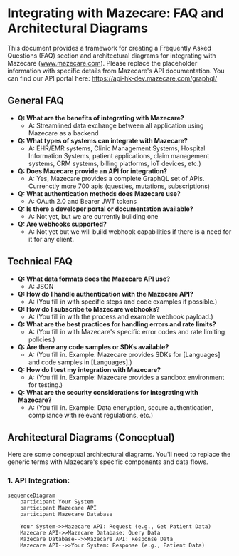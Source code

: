 # Integrating with Mazecare: FAQ and Architectural Diagrams

This document provides a framework for creating a Frequently Asked Questions (FAQ) section and architectural diagrams for integrating with Mazecare (www.mazecare.com). Please replace the placeholder information with specific details from Mazecare's API documentation. You can find our API portal here: https://api-hk-dev.mazecare.com/graphql/

## General FAQ

* **Q: What are the benefits of integrating with Mazecare?**
    * A: Streamlined data exchange between all application using Mazecare as a backend
* **Q: What types of systems can integrate with Mazecare?**
    * A: EHR/EMR systems, Clinic Management Systems, Hospital Information Systems, patient applications, claim management systems, CRM systems, billing platforms, IoT devices, etc.)
* **Q: Does Mazecare provide an API for integration?**
    * A: Yes, Mazecare provides a complete GraphQL set of APIs. Currenctly more 700 apis (questies, mutations, subscriptions)
* **Q: What authentication methods does Mazecare use?**
    * A: OAuth 2.0 and Bearer JWT tokens
* **Q: Is there a developer portal or documentation available?**
    * A: Not yet, but we are currently building one
* **Q: Are webhooks supported?**
    * A: Not yet but we will build webhook capabilities if there is a need for it for any client.

## Technical FAQ

* **Q: What data formats does the Mazecare API use?**
    * A: JSON
* **Q: How do I handle authentication with the Mazecare API?**
    * A: (You fill in with specific steps and code examples if possible.)
* **Q: How do I subscribe to Mazecare webhooks?**
    * A: (You fill in with the process and example webhook payload.)
* **Q: What are the best practices for handling errors and rate limits?**
    * A: (You fill in with Mazecare's specific error codes and rate limiting policies.)
* **Q: Are there any code samples or SDKs available?**
    * A: (You fill in. Example: Mazecare provides SDKs for [Languages] and code samples in [Languages].)
* **Q: How do I test my integration with Mazecare?**
    * A: (You fill in. Example: Mazecare provides a sandbox environment for testing.)
* **Q: What are the security considerations for integrating with Mazecare?**
    * A: (You fill in. Example: Data encryption, secure authentication, compliance with relevant regulations, etc.)

## Architectural Diagrams (Conceptual)

Here are some conceptual architectural diagrams. You'll need to replace the generic terms with Mazecare's specific components and data flows.

### 1. API Integration:

```mermaid
sequenceDiagram
    participant Your System
    participant Mazecare API
    participant Mazecare Database

    Your System->>Mazecare API: Request (e.g., Get Patient Data)
    Mazecare API->>Mazecare Database: Query Data
    Mazecare Database-->>Mazecare API: Response Data
    Mazecare API-->>Your System: Response (e.g., Patient Data)
